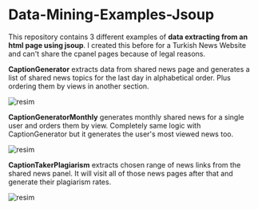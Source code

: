 # Data-Mining-Examples-Jsoup
This repository contains 3 different examples of **data extracting from an html page using jsoup**. I created this before for a Turkish News Website and can't share the cpanel pages because of legal reasons. 

**CaptionGenerator** extracts data from shared news page and generates a list of shared news topics for the last day in alphabetical order. Plus ordering them by views in another section.

![resim](https://user-images.githubusercontent.com/34381517/151243990-ef2527da-bbd2-4555-861b-fea55c2ae240.png)

**CaptionGeneratorMonthly** generates monthly shared news for a single user and orders them by view. Completely same logic with CaptionGenerator but it generates the user's most viewed news too.

![resim](https://user-images.githubusercontent.com/34381517/151245011-8033c301-f4d2-48b7-adab-9a9d6c1da8ba.png)

**CaptionTakerPlagiarism** extracts chosen range of news links from the shared news panel. It will visit all of those news pages after that and generate their plagiarism rates.

![resim](https://user-images.githubusercontent.com/34381517/151246604-3e7f2cad-741a-414c-9933-17445ae874f3.png)
